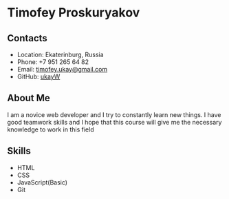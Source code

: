 # Timofey Proskuryakov

## Contacts

- Location: Ekaterinburg, Russia
- Phone: +7 951 265 64 82
- Email: timofey.ukay@gmail.com
- GitHub: [ukayW](https://github.com/ukayW)

## About Me

I am a novice web developer and I try to constantly learn new things. I have good teamwork skills and I hope that this course will give me the necessary knowledge to work in this field

## Skills

- HTML
- CSS
- JavaScript(Basic)
- Git
